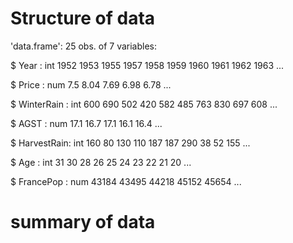 # Structure of data

'data.frame':	25 obs. of  7 variables:

$ Year       : int  1952 1953 1955 1957 1958 1959 1960 1961 1962 1963 ...

$ Price      : num  7.5 8.04 7.69 6.98 6.78 ...

$ WinterRain : int  600 690 502 420 582 485 763 830 697 608 ...

$ AGST       : num  17.1 16.7 17.1 16.1 16.4 ...

$ HarvestRain: int  160 80 130 110 187 187 290 38 52 155 ...

$ Age        : int  31 30 28 26 25 24 23 22 21 20 ...

$ FrancePop  : num  43184 43495 44218 45152 45654 ...

# summary of data

